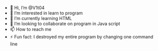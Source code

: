 - 👋 Hi, I’m @V1t04
- 👀 I’m interested in learn to program 
- 🌱 I’m currently learning HTML
- 💞️ I’m looking to collaborate on program in Java script 
- 📫 How to reach me 
- ⚡ Fun fact: I destroyed my entire program by changing one command line

<!---
V1t04/V1t04 is a ✨ special ✨ repository because its `README.md` (this file) appears on your GitHub profile.
You can click the Preview link to take a look at your changes.
--->
